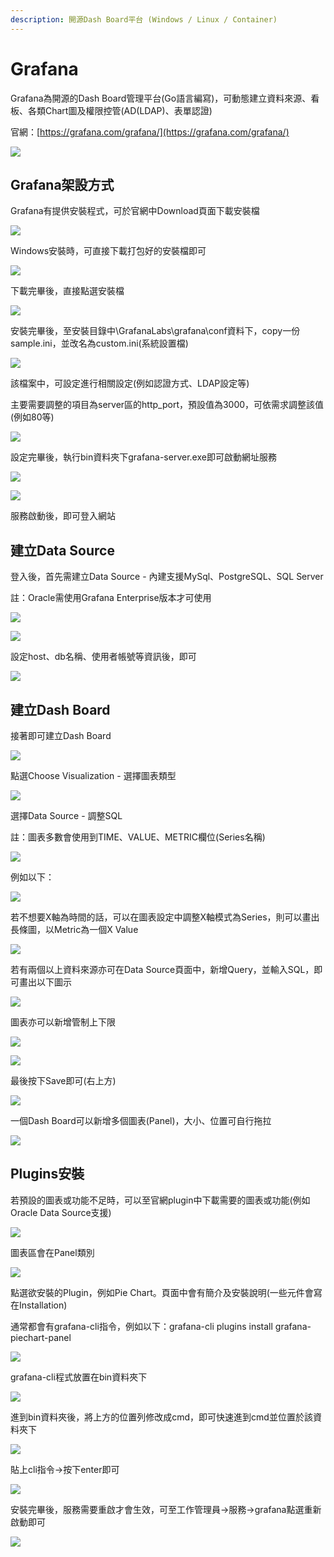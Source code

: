```yaml
---
description: 開源Dash Board平台 (Windows / Linux / Container)
---
```


# Grafana

Grafana為開源的Dash Board管理平台\(Go語言編寫\)，可動態建立資料來源、看板、各類Chart圖及權限控管\(AD\(LDAP\)、表單認證\)

官網：[https://grafana.com/grafana/](https://grafana.com/grafana/)

![](../.gitbook/assets/image%20%28142%29.png)

## Grafana架設方式

Grafana有提供安裝程式，可於官網中Download頁面下載安裝檔

![](../.gitbook/assets/image%20%28335%29.png)

Windows安裝時，可直接下載打包好的安裝檔即可

![](../.gitbook/assets/image%20%28213%29.png)

下載完畢後，直接點選安裝檔

![](../.gitbook/assets/image%20%28270%29.png)

安裝完畢後，至安裝目錄中\GrafanaLabs\grafana\conf資料下，copy一份sample.ini，並改名為custom.ini\(系統設置檔\)

![](../.gitbook/assets/image%20%287%29.png)

該檔案中，可設定進行相關設定\(例如認證方式、LDAP設定等\)

主要需要調整的項目為server區的http\_port，預設值為3000，可依需求調整該值\(例如80等\)

![](../.gitbook/assets/image%20%28107%29.png)

設定完畢後，執行bin資料夾下grafana-server.exe即可啟動網址服務

![](../.gitbook/assets/image%20%2845%29.png)

![](../.gitbook/assets/image%20%28173%29.png)

服務啟動後，即可登入網站

## 建立Data Source

登入後，首先需建立Data Source - 內建支援MySql、PostgreSQL、SQL Server

註：Oracle需使用Grafana Enterprise版本才可使用

![](../.gitbook/assets/image%20%28188%29.png)

![](../.gitbook/assets/image%20%28146%29.png)

設定host、db名稱、使用者帳號等資訊後，即可

![](../.gitbook/assets/image%20%2816%29.png)

## 建立Dash Board

接著即可建立Dash Board

![](../.gitbook/assets/image%20%28355%29.png)

點選Choose Visualization - 選擇圖表類型

![](../.gitbook/assets/image%20%2861%29.png)

選擇Data Source - 調整SQL

註：圖表多數會使用到TIME、VALUE、METRIC欄位\(Series名稱\)

![](../.gitbook/assets/image%20%28209%29.png)

例如以下：

![](../.gitbook/assets/image%20%2864%29.png)

若不想要X軸為時間的話，可以在圖表設定中調整X軸模式為Series，則可以畫出長條圖，以Metric為一個X Value

![](../.gitbook/assets/image%20%28187%29.png)

若有兩個以上資料來源亦可在Data Source頁面中，新增Query，並輸入SQL，即可畫出以下圖示

![](../.gitbook/assets/image%20%28218%29.png)

圖表亦可以新增管制上下限

![](../.gitbook/assets/image%20%28342%29.png)

![](../.gitbook/assets/image%20%28103%29.png)

最後按下Save即可\(右上方\)

![](../.gitbook/assets/image%20%2822%29.png)

一個Dash Board可以新增多個圖表\(Panel\)，大小、位置可自行拖拉

![](../.gitbook/assets/image%20%28301%29.png)



## Plugins安裝

若預設的圖表或功能不足時，可以至官網plugin中下載需要的圖表或功能\(例如Oracle Data Source支援\)

![](../.gitbook/assets/image%20%28149%29.png)

圖表區會在Panel類別

![](../.gitbook/assets/image%20%28326%29.png)

點選欲安裝的Plugin，例如Pie Chart。頁面中會有簡介及安裝說明\(一些元件會寫在Installation\)

通常都會有grafana-cli指令，例如以下：grafana-cli plugins install grafana-piechart-panel

![](../.gitbook/assets/image%20%28194%29.png)

grafana-cli程式放置在bin資料夾下

![](../.gitbook/assets/image%20%2849%29.png)

進到bin資料夾後，將上方的位置列修改成cmd，即可快速進到cmd並位置於該資料夾下

![](../.gitbook/assets/image%20%28214%29.png)

貼上cli指令→按下enter即可

![](../.gitbook/assets/image%20%2859%29.png)

安裝完畢後，服務需要重啟才會生效，可至工作管理員→服務→grafana點選重新啟動即可

![](../.gitbook/assets/image%20%28343%29.png)

